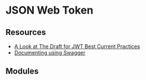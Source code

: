 JSON Web Token
===

Resources
---
- [A Look at The Draft for JWT Best Current Practices](https://auth0.com/blog/a-look-at-the-latest-draft-for-jwt-bcp/)
- [Documenting using Swagger](https://swagger.io/docs/specification/authentication/bearer-authentication/)


Modules
---

